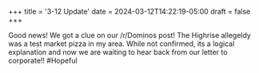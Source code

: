 +++
title = '3-12 Update'
date = 2024-03-12T14:22:19-05:00
draft = false
+++

Good news! We got a clue on our /r/Dominos post! The Highrise allegeldy was a test market pizza in my area. While not confirmed, its a logical explanation and now we are waiting to hear back from our letter to corporate!! #Hopeful